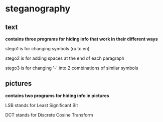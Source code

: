 # steganography
## text 
**contains three programs for hiding info that work in their different ways**

stego1 is for changing symbols (ru to en)

stego2 is for adding spaces at the end of each paragraph

stego3 is for changing '-' into 2 combinations of similar symbols

## pictures
**contains two programs for hiding info in pictures**

LSB stands for Least Significant Bit  

DCT stands for Discrete Cosine Transform

